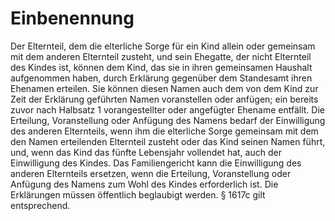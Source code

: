 # Einbenennung

Der Elternteil, dem die elterliche Sorge für ein Kind allein oder gemeinsam mit dem anderen Elternteil zusteht, und sein Ehegatte, der nicht Elternteil des Kindes ist, können dem Kind, das sie in ihren gemeinsamen Haushalt aufgenommen haben, durch Erklärung gegenüber dem Standesamt ihren Ehenamen erteilen. Sie können diesen Namen auch dem von dem Kind zur Zeit der Erklärung geführten Namen voranstellen oder anfügen; ein bereits zuvor nach Halbsatz 1 vorangestellter oder angefügter Ehename entfällt. Die Erteilung, Voranstellung oder Anfügung des Namens bedarf der Einwilligung des anderen Elternteils, wenn ihm die elterliche Sorge gemeinsam mit dem den Namen erteilenden Elternteil zusteht oder das Kind seinen Namen führt, und, wenn das Kind das fünfte Lebensjahr vollendet hat, auch der Einwilligung des Kindes. Das Familiengericht kann die Einwilligung des anderen Elternteils ersetzen, wenn die Erteilung, Voranstellung oder Anfügung des Namens zum Wohl des Kindes erforderlich ist. Die Erklärungen müssen öffentlich beglaubigt werden. § 1617c gilt entsprechend. 

